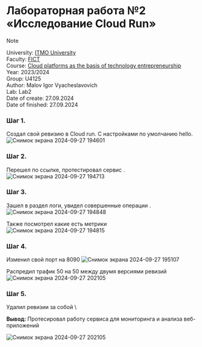 # Лабораторная работа №2 «Исследование Cloud Run»

> [!NOTE]
> University: [ITMO University](https://itmo.ru/ru/)</br>
> Faculty: [FICT](https://fict.itmo.ru)</br>
> Course: [Cloud platforms as the basis of technology entrepreneurship](https://itmo-ict-faculty.github.io/cloud-platforms-as-the-basis-of-technology-entrepreneurship/)</br>
> Year: 2023/2024</br>
> Group: U4125</br>
> Author: Malov Igor Vyacheslavovich </br>
> Lab: Lab2</br>
> Date of create: 27.09.2024</br>
> Date of finished: 27.09.2024</br>

### Шаг 1.
Создал свой ревизию в Cloud run. С настройками по умолчанию hello.  \
![Снимок экрана 2024-09-27 194601](https://github.com/user-attachments/assets/f3b7791c-912c-4f52-bd57-0eceaf4907c1)


### Шаг 2.
Перешел по ссылке, протестировал сервис .
![Снимок экрана 2024-09-27 194713](https://github.com/user-attachments/assets/6d43a18f-2ab0-4f14-bcf2-946666ef33f7)


### Шаг 3.
Зашел в раздел логи, увидел совершенные операции .
![Снимок экрана 2024-09-27 194848](https://github.com/user-attachments/assets/8e0d5211-59d6-4898-87fb-4911aecd67c8)

Также посмотрел какие есть метрики 
![Снимок экрана 2024-09-27 194815](https://github.com/user-attachments/assets/3a70f26b-92d3-48b8-adee-3c01803c0e09)


### Шаг 4.
Изменил свой порт на 8090
![Снимок экрана 2024-09-27 195107](https://github.com/user-attachments/assets/e5b81b91-f6c2-4fbf-84b2-8bab0f4ecee8)

Распредил трафик 50 на 50 между двумя версиями ревизий 
![Снимок экрана 2024-09-27 202105](https://github.com/user-attachments/assets/22830a97-b20b-46db-bb84-a07d4b128265)


### Шаг 5.
Удалил ревизии за собой \



**Вывод:** Протесировал работу сервиса для мониторинга и анализа веб-приложений 

![Снимок экрана 2024-09-27 202105](https://github.com/user-attachments/assets/3c533a48-55bb-431a-b937-fd49d9f47d3f)

